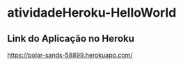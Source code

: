# atividadeHeroku-HelloWorld

## Link do Aplicação no Heroku

https://polar-sands-58899.herokuapp.com/
